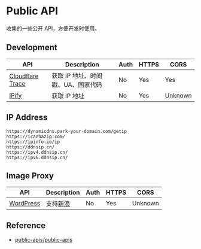 # Public API

收集的一些公开 API，方便开发时使用。

## Development

| API                                                      | Description                        | Auth | HTTPS | CORS    |
| -------------------------------------------------------- | ---------------------------------- | ---- | ----- | ------- |
| [Cloudflare Trace](https://cloudflare.com/cdn-cgi/trace) | 获取 IP 地址、时间戳、UA、国家代码 | No   | Yes   | Yes     |
| [IPify](https://api.ipify.org/?format=json)              | 获取 IP 地址                       | No   | Yes   | Unknown |

## IP Address

```
https://dynamicdns.park-your-domain.com/getip
https://icanhazip.com/
https://ipinfo.io/ip
https://ddnsip.cn/
https://ipv4.ddnsip.cn/
https://ipv6.ddnsip.cn/
```

## Image Proxy

| API                             | Description                                                  | Auth | HTTPS | CORS    |
| ------------------------------- | ------------------------------------------------------------ | ---- | ----- | ------- |
| [WordPress](https://i0.wp.com/) | 支持[新浪](https://i0.wp.com/wx2.sinaimg.cn/large/008mlZq9gy1htc36djk6ej30u01hcqd7.jpg) | No   | Yes   | Unknown |

## Reference

- [public-apis/public-apis](https://github.com/public-apis/public-apis)

